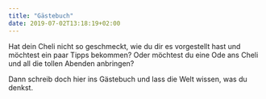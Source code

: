 ```yaml
---
title: "Gästebuch"
date: 2019-07-02T13:18:19+02:00
---
```


Hat dein Cheli nicht so geschmeckt, wie du dir es vorgestellt hast und möchtest ein paar Tipps bekommen? Oder möchtest du eine Ode ans Cheli und all die tollen Abenden anbringen?

Dann schreib doch hier ins Gästebuch und lass die Welt wissen, was du denkst.

<div class="just-comments" data-apikey="f4bd8b19-96e9-4fd1-9aab-3ed978b1e619" ></div><script async src="https://just-comments.com/w.js"></script>